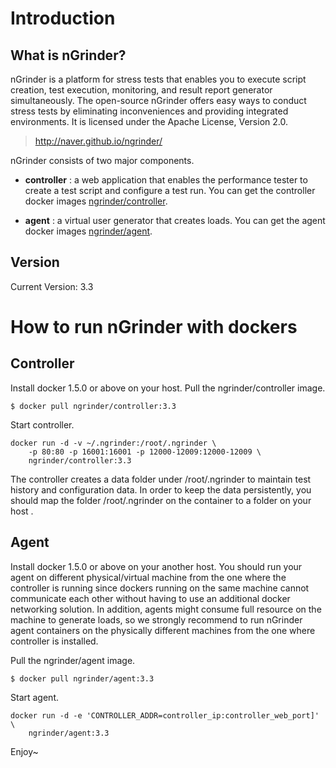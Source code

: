 Introduction
==========

What is nGrinder?
---------

nGrinder is a platform for stress tests that enables you to execute script creation, test execution, monitoring, and result report generator simultaneously. The open-source nGrinder offers easy ways to conduct stress tests by eliminating inconveniences and providing integrated environments. It is licensed under the Apache License, Version 2.0.

> http://naver.github.io/ngrinder/

nGrinder consists of two major components. 

* __controller__ : a web application that enables the performance tester to create a test script and configure a test run. You can get the controller docker images [ngrinder/controller](https://registry.hub.docker.com/u/ngrinder/controller/).

* __agent__ : a virtual user generator that creates loads. You can get the agent docker images [ngrinder/agent](https://registry.hub.docker.com/u/ngrinder/agent/).

Version
---------
Current Version: 3.3

How to run nGrinder with dockers
===========================

Controller
------------ 
Install docker 1.5.0 or above  on your host.
Pull the ngrinder/controller image.

```
$ docker pull ngrinder/controller:3.3
```

Start controller.

```
docker run -d -v ~/.ngrinder:/root/.ngrinder \
    -p 80:80 -p 16001:16001 -p 12000-12009:12000-12009 \
    ngrinder/controller:3.3
``` 

The controller creates a data folder under /root/.ngrinder to maintain test history and configuration data. In order to keep the data persistently, you should map the folder /root/.ngrinder on the container to a folder on your host . 


Agent
--------
Install docker 1.5.0 or above on your another host. You should run your agent on different physical/virtual machine from the one where the controller is running since dockers running on the same machine cannot communicate each other without having to use an additional docker networking solution. In addition, agents might consume full resource on the machine to generate loads, so we strongly recommend to run nGrinder agent containers on the physically different machines from the one where controller is installed. 

Pull the ngrinder/agent image.

```
$ docker pull ngrinder/agent:3.3
```

Start agent.

```
docker run -d -e 'CONTROLLER_ADDR=controller_ip:controller_web_port]' \
    ngrinder/agent:3.3
``` 

Enjoy~
